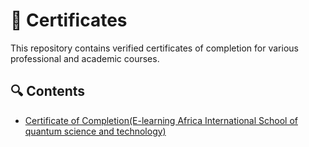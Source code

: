 # 📄 Certificates

This repository contains verified certificates of completion for various professional and academic courses.

## 🔍 Contents

- [Certificate of Completion(E-learning Africa International School of quantum science and technology)](ELAIS-QST_certificate.pdf)
